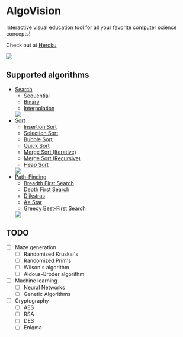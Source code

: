 # AlgoVision
Interactive visual education tool for all your favorite computer science concepts!

Check out at <a href="http://algovision.herokuapp.com">Heroku</a>


<img src="./img/main.png">

## Supported algorithms
- [Search](algovision/static/js/searching.js)
  - [Sequential](https://github.com/pran01/AlgoVision/blob/master/algovision/static/js/searching.js#L96)
  - [Binary](https://github.com/pran01/AlgoVision/blob/master/algovision/static/js/searching.js#L126)
  - [Interpolation](https://github.com/pran01/AlgoVision/blob/master/algovision/static/js/searching.js#L171)
  <img src="./img/search.gif">
- [Sort](https://github.com/pran01/AlgoVision/blob/master/algovision/static/js/sorting.js)
  - [Insertion Sort](https://github.com/pran01/AlgoVision/blob/master/algovision/static/js/sorting.js#L113)
  - [Selection Sort](https://github.com/pran01/AlgoVision/blob/master/algovision/static/js/sorting.js#L163)
  - [Bubble Sort](https://github.com/pran01/AlgoVision/blob/master/algovision/static/js/sorting.js#L210)
  - [Quick Sort](https://github.com/pran01/AlgoVision/blob/master/algovision/static/js/sorting.js#L523)
  - [Merge Sort (Iterative)](https://github.com/pran01/AlgoVision/blob/master/algovision/static/js/sorting.js#L294)
  - [Merge Sort (Recursive)](https://github.com/pran01/AlgoVision/blob/master/algovision/static/js/sorting.js#L413)
  - [Heap Sort](https://github.com/pran01/AlgoVision/blob/master/algovision/static/js/sorting.js#L634)
  <img src="./img/sort.gif">
- [Path-Finding](https://github.com/pran01/AlgoVision/blob/master/algovision/static/js/pathfinding.js)
  - [Breadth First Search](https://github.com/pran01/AlgoVision/blob/master/algovision/static/js/pathfinding.js#L791)
  - [Depth First Search](https://github.com/pran01/AlgoVision/blob/master/algovision/static/js/pathfinding.js#L825)
  - [Dijkstras](https://github.com/pran01/AlgoVision/blob/master/algovision/static/js/pathfinding.js#L867)
  - [A* Star](https://github.com/pran01/AlgoVision/blob/master/algovision/static/js/pathfinding.js#L933)
  - [Greedy Best-First Search](https://github.com/pran01/AlgoVision/blob/master/algovision/static/js/pathfinding.js#L997)
  <img src="./img/path.gif">

## TODO
- [ ] Maze generation
  - [ ] Randomized Kruskal's
  - [ ] Randomized Prim's
  - [ ] Wilson's algorithm
  - [ ] Aldous-Broder algorithm
- [ ] Machine learning
  - [ ] Neural Networks
  - [ ] Genetic Algorithms
- [ ] Cryptography
  - [ ] AES
  - [ ] RSA
  - [ ] DES
  - [ ] Enigma
